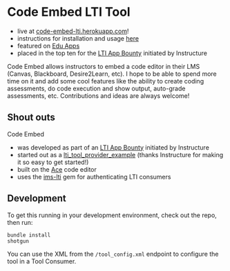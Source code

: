 # Code Embed LTI Tool
- live at [code-embed-lti.herokuapp.com](https://code-embed-lti.herokuapp.com)!
- instructions for installation and usage [here](https://code-embed-lti.herokuapp.com)
- featured on [Edu Apps](https://www.edu-apps.org/index.html?tool=code_embed)
- placed in the top ten for the [LTI App Bounty](http://instructure.github.io/lti_bounty) initiated by Instructure

Code Embed allows instructors to embed a code editor in their LMS (Canvas, Blackboard, Desire2Learn, etc).  I hope to be able to spend more time on it and add some cool features like the ability to create coding assessments, do code execution and show output, auto-grade assessments, etc.  Contributions and ideas are always welcome!

## Shout outs
Code Embed
- was developed as part of an [LTI App Bounty](http://instructure.github.io/lti_bounty) initiated by Instructure
- started out as a [lti_tool_provider_example](https://github.com/instructure/lti_tool_provider_example) (thanks Instructure for making it so easy to get started!)
- built on the [Ace](https://github.com/ajaxorg/ace) code editor
- uses the [ims-lti](https://github.com/instructure/ims-lti) gem for authenticating LTI consumers

## Development
To get this running in your development environment, check out the repo, then run:

    bundle install
    shotgun

You can use the XML from the `/tool_config.xml` endpoint to configure the tool in a Tool Consumer.
